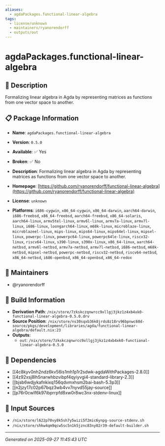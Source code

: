 ```yaml
---
aliases:
  - agdaPackages.functional-linear-algebra
tags:
  - license/unknown
  - maintainers/ryanorendorff
  - outputs/out
---
```


# agdaPackages.functional-linear-algebra

## 📝 Description

Formalizing linear algebra in Agda by representing matrices as functions
from one vector space to another.


## 📋 Package Information

- **Name**: `agdaPackages.functional-linear-algebra`
- **Version**: `0.5.0`
- **Available**: ✅ Yes
- **Broken**: ✅ No
- **Description**: Formalizing linear algebra in Agda by representing matrices as functions
from one vector space to another.

- **Homepage**: [https://github.com/ryanorendorff/functional-linear-algebra](https://github.com/ryanorendorff/functional-linear-algebra)
- **License**: `unknown`
- **Platforms**: `i686-cygwin`, `x86_64-cygwin`, `x86_64-darwin`, `aarch64-darwin`, `i686-freebsd`, `x86_64-freebsd`, `aarch64-freebsd`, `x86_64-solaris`, `aarch64-linux`, `armv5tel-linux`, `armv6l-linux`, `armv7a-linux`, `armv7l-linux`, `i686-linux`, `loongarch64-linux`, `m68k-linux`, `microblaze-linux`, `microblazeel-linux`, `mips-linux`, `mips64-linux`, `mips64el-linux`, `mipsel-linux`, `powerpc-linux`, `powerpc64-linux`, `powerpc64le-linux`, `riscv32-linux`, `riscv64-linux`, `s390-linux`, `s390x-linux`, `x86_64-linux`, `aarch64-netbsd`, `armv6l-netbsd`, `armv7a-netbsd`, `armv7l-netbsd`, `i686-netbsd`, `m68k-netbsd`, `mipsel-netbsd`, `powerpc-netbsd`, `riscv32-netbsd`, `riscv64-netbsd`, `x86_64-netbsd`, `i686-openbsd`, `x86_64-openbsd`, `x86_64-redox`
## 👥 Maintainers

- @ryanorendorff


## 🔧 Build Information

- **Derivation Path**: `/nix/store/7zkskczqnwrcc9xllgj3jkz1z4xb4xk0-functional-linear-algebra-0.5.0.drv`
- **Source Position**: `/nix/store/ns30sqxb36k8jrds8z18rv96bpnwc60d-source/pkgs/development/libraries/agda/functional-linear-algebra/default.nix:23`
- **Outputs**:
  - `out`:  `/nix/store/7zkskczqnwrcc9xllgj3jkz1z4xb4xk0-functional-linear-algebra-0.5.0`

## 🔗 Dependencies

- [[4c8kyv0nh2ndz6kv56is1mh1p1r2sdwk-agdaWithPackages-2.8.0]]
- [[4z92xsj8lh5narwhbzvibpf4qyiyvgi4-standard-library-2.3]]
- [[bjsb6wdjykafnkixq156qdvmxhsm2bai-bash-5.3p3]]
- [[n2jzy17c02p67bqz3wb4vv7nyvd55jay-source]]
- [[p76r0cwlf6k97ibprrpfd8xw0r8wc3nx-stdenv-linux]]

## 📁 Input Sources

- `/nix/store/l622p70vy8k5sh7y5wizi5f2mic6ynpg-source-stdenv.sh`
- `/nix/store/shkw4qm9qcw5sc5n1k5jznc83ny02r39-default-builder.sh`

---
*Generated on 2025-09-27 11:45:43 UTC*
